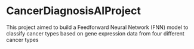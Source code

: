 # CancerDiagnosisAIProject
This project aimed to build a Feedforward Neural Network (FNN) model to classify cancer types based on gene expression data from four different cancer types
